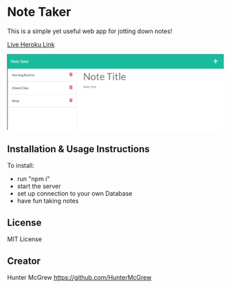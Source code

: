 # Note Taker

This is a simple yet useful web app for jotting down notes!

[Live Heroku Link](https://warm-woodland-91540.herokuapp.com/index.html)

![image](https://github.com/HunterMcGrew/11-HW-Note-Taker/blob/main/note_taker.PNG?raw=true)

## Installation & Usage Instructions

To install: 
+ run "npm i"
+ start the server
+ set up connection to your own Database
+ have fun taking notes

## License

MIT License

## Creator

Hunter McGrew <https://github.com/HunterMcGrew>

